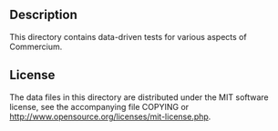 Description
------------

This directory contains data-driven tests for various aspects of Commercium.

License
--------

The data files in this directory are distributed under the MIT software
license, see the accompanying file COPYING or
http://www.opensource.org/licenses/mit-license.php.

